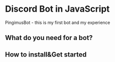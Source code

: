 # Discord Bot in JavaScript 
PingimusBot - this is my first bot and my experience
## What do you need for a bot? 
## How to install&Get started
